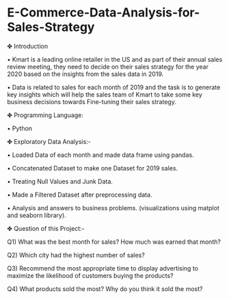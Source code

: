 # E-Commerce-Data-Analysis-for-Sales-Strategy

✤ Introduction
 
• Kmart is a leading online retailer in the US and as part of their annual sales review meeting, they need to decide on their sales strategy for the year 2020 based on the insights from the sales data in 2019.

• Data is related to sales for each month of 2019 and the task is to generate key insights which will help the sales team of Kmart to take some key business decisions towards Fine-tuning their sales strategy.

✤ Programming Language:

  • Python
   
✤ Exploratory Data Analysis:-

• Loaded Data of each month and made data frame using pandas.

• Concatenated Dataset to make one Dataset for 2019 sales.

• Treating Null Values and Junk Data.

• Made a Filtered Dataset after preprocessing data.

• Analysis and answers to business problems. (visualizations using matplot and seaborn library).

✤ Question of this Project:-

Q1) What was the best month for sales? How much was earned that month?

Q2) Which city had the highest number of sales?

Q3) Recommend the most appropriate time to display advertising to maximize the likelihood of customers buying the products?

Q4) What products sold the most? Why do you think it sold the most?

